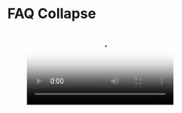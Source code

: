 # FAQ Collapse

<figure class="video_container">
  <video controls="true" allowfullscreen="true" poster="FAQ.png">
    <!-- <source src="FAQ.mp4" type="video/mp4"> -->
    <source src="FAQ.webm" type="video/webm">
  </video>
</figure>
